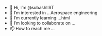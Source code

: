 - 👋 Hi, I’m @subashIIST
- 👀 I’m interested in ...Aerospace engineering 
- 🌱 I’m currently learning ...html
- 💞️ I’m looking to collaborate on ...
- 📫 How to reach me ...

<!---
subashIIST/subashIIST is a ✨ special ✨ repository because its `README.md` (this file) appears on your GitHub profile.
You can click the Preview link to take a look at your changes.
--->
